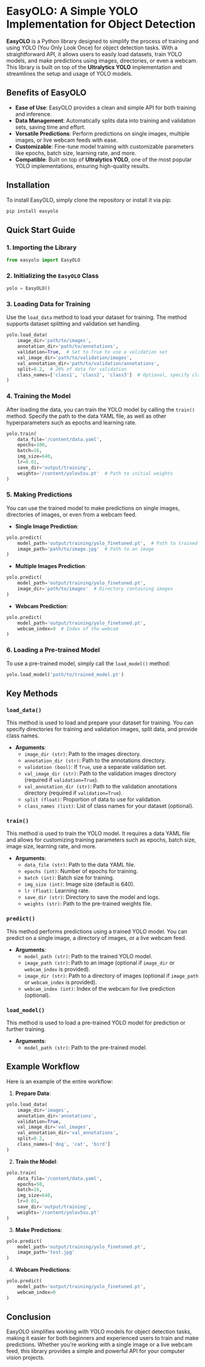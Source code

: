 # EasyOLO: A Simple YOLO Implementation for Object Detection

**EasyOLO** is a Python library designed to simplify the process of training and using YOLO (You Only Look Once) for object detection tasks. With a straightforward API, it allows users to easily load datasets, train YOLO models, and make predictions using images, directories, or even a webcam. This library is built on top of the **Ultralytics YOLO** implementation and streamlines the setup and usage of YOLO models.

## Benefits of EasyOLO

- **Ease of Use**: EasyOLO provides a clean and simple API for both training and inference.
- **Data Management**: Automatically splits data into training and validation sets, saving time and effort.
- **Versatile Predictions**: Perform predictions on single images, multiple images, or live webcam feeds with ease.
- **Customizable**: Fine-tune model training with customizable parameters like epochs, batch size, learning rate, and more.
- **Compatible**: Built on top of **Ultralytics YOLO**, one of the most popular YOLO implementations, ensuring high-quality results.

## Installation

To install EasyOLO, simply clone the repository or install it via pip:

```bash
pip install easyolo
```

## Quick Start Guide

### 1. Importing the Library

```python
from easyolo import EasyOLO
```

### 2. Initializing the `EasyOLO` Class

```python
yolo = EasyOLO()
```

### 3. Loading Data for Training

Use the `load_data` method to load your dataset for training. The method supports dataset splitting and validation set handling.

```python
yolo.load_data(
    image_dir='path/to/images',
    annotation_dir='path/to/annotations',
    validation=True,  # Set to True to use a validation set
    val_image_dir='path/to/validation/images',
    val_annotation_dir='path/to/validation/annotations',
    split=0.2,  # 20% of data for validation
    class_names=['class1', 'class2', 'class3']  # Optional, specify class names
)
```

### 4. Training the Model

After loading the data, you can train the YOLO model by calling the `train()` method. Specify the path to the data YAML file, as well as other hyperparameters such as epochs and learning rate.

```python
yolo.train(
    data_file='/content/data.yaml',
    epochs=100,
    batch=16,
    img_size=640,
    lr=0.01,
    save_dir='output/training',
    weights='/content/yolov5su.pt'  # Path to initial weights
)
```

### 5. Making Predictions

You can use the trained model to make predictions on single images, directories of images, or even from a webcam feed. 

- **Single Image Prediction**:

```python
yolo.predict(
    model_path='output/training/yolo_finetuned.pt',  # Path to trained model
    image_path='path/to/image.jpg'  # Path to an image
)
```

- **Multiple Images Prediction**:

```python
yolo.predict(
    model_path='output/training/yolo_finetuned.pt',
    image_dir='path/to/images'  # Directory containing images
)
```

- **Webcam Prediction**:

```python
yolo.predict(
    model_path='output/training/yolo_finetuned.pt',
    webcam_index=0  # Index of the webcam
)
```

### 6. Loading a Pre-trained Model

To use a pre-trained model, simply call the `load_model()` method:

```python
yolo.load_model('path/to/trained_model.pt')
```

## Key Methods

### `load_data()`

This method is used to load and prepare your dataset for training. You can specify directories for training and validation images, split data, and provide class names.

- **Arguments**:
  - `image_dir (str)`: Path to the images directory.
  - `annotation_dir (str)`: Path to the annotations directory.
  - `validation (bool)`: If `True`, use a separate validation set.
  - `val_image_dir (str)`: Path to the validation images directory (required if `validation=True`).
  - `val_annotation_dir (str)`: Path to the validation annotations directory (required if `validation=True`).
  - `split (float)`: Proportion of data to use for validation.
  - `class_names (list)`: List of class names for your dataset (optional).

### `train()`

This method is used to train the YOLO model. It requires a data YAML file and allows for customizing training parameters such as epochs, batch size, image size, learning rate, and more.

- **Arguments**:
  - `data_file (str)`: Path to the data YAML file.
  - `epochs (int)`: Number of epochs for training.
  - `batch (int)`: Batch size for training.
  - `img_size (int)`: Image size (default is 640).
  - `lr (float)`: Learning rate.
  - `save_dir (str)`: Directory to save the model and logs.
  - `weights (str)`: Path to the pre-trained weights file.

### `predict()`

This method performs predictions using a trained YOLO model. You can predict on a single image, a directory of images, or a live webcam feed.

- **Arguments**:
  - `model_path (str)`: Path to the trained YOLO model.
  - `image_path (str)`: Path to an image (optional if `image_dir` or `webcam_index` is provided).
  - `image_dir (str)`: Path to a directory of images (optional if `image_path` or `webcam_index` is provided).
  - `webcam_index (int)`: Index of the webcam for live prediction (optional).

### `load_model()`

This method is used to load a pre-trained YOLO model for prediction or further training.

- **Arguments**:
  - `model_path (str)`: Path to the pre-trained model.

## Example Workflow

Here is an example of the entire workflow:

1. **Prepare Data**:

```python
yolo.load_data(
    image_dir='images',
    annotation_dir='annotations',
    validation=True,
    val_image_dir='val_images',
    val_annotation_dir='val_annotations',
    split=0.2,
    class_names=['dog', 'cat', 'bird']
)
```

2. **Train the Model**:

```python
yolo.train(
    data_file='/content/data.yaml',
    epochs=50,
    batch=16,
    img_size=640,
    lr=0.01,
    save_dir='output/training',
    weights='/content/yolov5su.pt'
)
```

3. **Make Predictions**:

```python
yolo.predict(
    model_path='output/training/yolo_finetuned.pt',
    image_path='test.jpg'
)
```

4. **Webcam Predictions**:

```python
yolo.predict(
    model_path='output/training/yolo_finetuned.pt',
    webcam_index=0
)
```

## Conclusion

EasyOLO simplifies working with YOLO models for object detection tasks, making it easier for both beginners and experienced users to train and make predictions. Whether you're working with a single image or a live webcam feed, this library provides a simple and powerful API for your computer vision projects.
